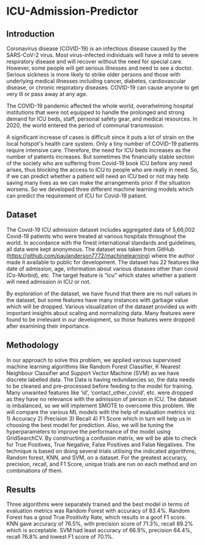 # ICU-Admission-Predictor
## Introduction
Coronavirus disease (COVID-19) is an infectious disease caused by the SARS-CoV-2 virus. Most virus-infected individuals will have a mild to severe respiratory disease and will recover without the need for special care. However, some people will get serious illnesses and need to see a doctor. Serious sickness is more likely to strike older persons and those with underlying medical illnesses including cancer, diabetes, cardiovascular disease, or chronic respiratory diseases. COVID-19 can cause anyone to get very ill or pass away at any age.

The COVID-19 pandemic affected the whole world, overwhelming hospital institutions that were not equipped to handle the prolonged and strong demand for ICU beds, staff, personal safety gear, and medical resources. In 2020, the world entered the period of communal transmission.

A significant increase of cases is difficult since it puts a lot of strain on the local hotspot's health care system. Only a tiny number of COVID-19 patients require intensive care. Therefore, the need for ICU beds increases as the number of patients increases. But sometimes the financially stable section of the society who are suffering from Covid-19 book ICU before any need arises, thus blocking the access to ICU to people who are really in need. So, if we can predict whether a patient will need an ICU bed or not may help saving many lives as we can make the arrangements prior if the situation worsens. So we developed three different machine learning models which can predict the requirement of ICU for Covid-19 patient.

## Dataset
The Covid-19 ICU admission dataset includes aggregated data of 5,66,002 Covid-19 patients who were treated at various hospitals throughout the world. In accordance with the finest international standards and guidelines, all data were kept anonymous. The dataset was taken from GitHub (https://github.com/paulanderson7772/machinelearning) where the author made it available to public for development. The dataset has 22 features like date of admission, age, information about various diseases other than covid (Co-Morbid), etc. The target feature is “icu” which states whether a patient will need admission in ICU or not.

By exploration of the dataset, we have found that there are no null values in the dataset, but some features have many instances with garbage value which will be dropped. Various visualization of the dataset provided us with important insights about scaling and normalizing data. Many features were found to be irrelevant in our development, so those features were dropped after examining their importance.

## Methodology
In our approach to solve this problem, we applied various supervised machine learning algorithms like Random Forest Classifier, K Nearest Neighbour Classifier and Support Vector Machine (SVM) as we have discrete labelled data. The Data is having redundancies so, the data needs to be cleaned and pre-processed before feeding to the model for training. Many unwanted features like ‘id’, ‘contact_other_covid’, etc. were dropped as they have no relevance with the admission of person in ICU.
The dataset is imbalanced, so we will implement SMOTE to overcome this problem. We will compare the various ML models with the help of evaluation metrics viz. 1) Accuracy 2) Precision 3) Recall 4) F1 Score which in turn will help us in choosing the best model for prediction. Also, we will be tuning the hyperparameters to improve the performance of the model using GridSearchCV. By constructing a confusion matrix, we will be able to check for True Positives, True Negative, False Positives and False Negatives. The technique is based on doing several trials utilising the indicated algorithms, Random forest, KNN, and SVM, on a dataset. For the greatest accuracy, precision, recall, and F1 Score, unique trials are run on each method and on combinations of them.

## Results
Three algorithms were separately trained and the best model in terms of evaluation metrics was Random Forest with accuracy of 83.4%. Random Forest has a good True Positivity Rate, which results in a goof F1 score. KNN gave accuracy of 76.5%, with precision score of 71.3%, recall 89.2% which is acceptable. SVM had least accuracy of 66.9%, precision 64.4%, recall 76.8% and lowest F1 score of 70.1%.

